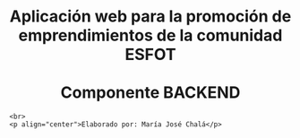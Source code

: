<p align="center">
    <h1 align="center">
        Aplicación web para la promoción de emprendimientos de la comunidad ESFOT
        <br>
        <br>
        Componente BACKEND
    </h1>
    
    <br>
    <p align="center">Elaborado por: María José Chalá</p>
</p>



